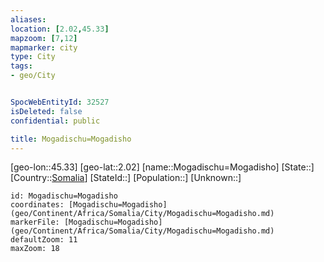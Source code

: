```yaml
---
aliases: 
location: [2.02,45.33]
mapzoom: [7,12] 
mapmarker: city 
type: City
tags:
- geo/City


SpocWebEntityId: 32527
isDeleted: false
confidential: public

title: Mogadischu=Mogadisho
---
```

[geo-lon::45.33]
[geo-lat::2.02]
[name::Mogadischu=Mogadisho]
[State::]
[Country::[Somalia](geo/Continent/Africa/Somalia.md)]
[StateId::]
[Population::]
[Unknown::]


```leaflet
id: Mogadischu=Mogadisho
coordinates: [Mogadischu=Mogadisho](geo/Continent/Africa/Somalia/City/Mogadischu=Mogadisho.md)
markerFile: [Mogadischu=Mogadisho](geo/Continent/Africa/Somalia/City/Mogadischu=Mogadisho.md)
defaultZoom: 11 
maxZoom: 18
```



